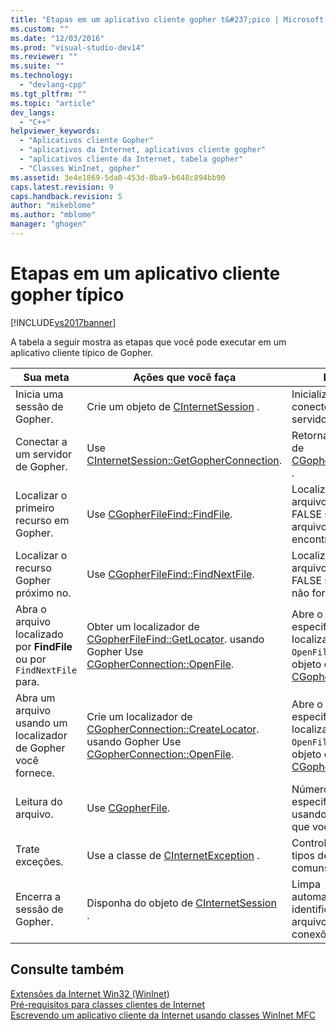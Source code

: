```yaml
---
title: "Etapas em um aplicativo cliente gopher t&#237;pico | Microsoft Docs"
ms.custom: ""
ms.date: "12/03/2016"
ms.prod: "visual-studio-dev14"
ms.reviewer: ""
ms.suite: ""
ms.technology: 
  - "devlang-cpp"
ms.tgt_pltfrm: ""
ms.topic: "article"
dev_langs: 
  - "C++"
helpviewer_keywords: 
  - "Aplicativos cliente Gopher"
  - "aplicativos da Internet, aplicativos cliente gopher"
  - "aplicativos cliente da Internet, tabela gopher"
  - "Classes WinInet, gopher"
ms.assetid: 3e4e1869-5da0-453d-8ba9-b648c894bb90
caps.latest.revision: 9
caps.handback.revision: 5
author: "mikeblome"
ms.author: "mblome"
manager: "ghogen"
---
```

# Etapas em um aplicativo cliente gopher t&#237;pico
[!INCLUDE[vs2017banner](../assembler/inline/includes/vs2017banner.md)]

A tabela a seguir mostra as etapas que você pode executar em um aplicativo cliente típico de Gopher.  
  
|Sua meta|Ações que você faça|Efeitos|  
|--------------|-------------------------|-------------|  
|Inicia uma sessão de Gopher.|Crie um objeto de [CInternetSession](../Topic/CInternetSession%20Class.md) .|Inicializa WinInet e conecte\-se ao servidor.|  
|Conectar a um servidor de Gopher.|Use [CInternetSession::GetGopherConnection](../Topic/CInternetSession::GetGopherConnection.md).|Retorna um objeto de [CGopherConnection](../mfc/reference/cgopherconnection-class.md) .|  
|Localizar o primeiro recurso em Gopher.|Use [CGopherFileFind::FindFile](../Topic/CGopherFileFind::FindFile.md).|Localiza o primeiro arquivo.  Retornará FALSE se nenhum arquivo é encontrado.|  
|Localizar o recurso Gopher próximo no.|Use [CGopherFileFind::FindNextFile](../Topic/CGopherFileFind::FindNextFile.md).|Localiza o próximo arquivo.  Retornará FALSE se o arquivo não for localizado.|  
|Abra o arquivo localizado por **FindFile** ou por `FindNextFile` para.|Obter um localizador de [CGopherFileFind::GetLocator](../Topic/CGopherFileFind::GetLocator.md). usando Gopher  Use [CGopherConnection::OpenFile](../Topic/CGopherConnection::OpenFile.md).|Abre o arquivo especificado pelo localizador.  `OpenFile` retorna um objeto de [CGopherFile](../mfc/reference/cgopherfile-class.md) .|  
|Abra um arquivo usando um localizador de Gopher você fornece.|Crie um localizador de [CGopherConnection::CreateLocator](../Topic/CGopherConnection::CreateLocator.md). usando Gopher  Use [CGopherConnection::OpenFile](../Topic/CGopherConnection::OpenFile.md).|Abre o arquivo especificado pelo localizador.  `OpenFile` retorna um objeto de [CGopherFile](../mfc/reference/cgopherfile-class.md) .|  
|Leitura do arquivo.|Use [CGopherFile](../mfc/reference/cgopherfile-class.md).|Número de bytes especificado, usando um buffer que você fornece.|  
|Trate exceções.|Use a classe de [CInternetException](../mfc/reference/cinternetexception-class.md) .|Controla todos os tipos de exceção comuns da Internet.|  
|Encerra a sessão de Gopher.|Disponha do objeto de [CInternetSession](../Topic/CInternetSession%20Class.md) .|Limpa automaticamente os identificadores de arquivos abertos e conexões.|  
  
## Consulte também  
 [Extensões da Internet Win32 \(WinInet\)](../mfc/win32-internet-extensions-wininet.md)   
 [Pré\-requisitos para classes clientes de Internet](../Topic/Prerequisites%20for%20Internet%20Client%20Classes.md)   
 [Escrevendo um aplicativo cliente da Internet usando classes WinInet MFC](../mfc/writing-an-internet-client-application-using-mfc-wininet-classes.md)